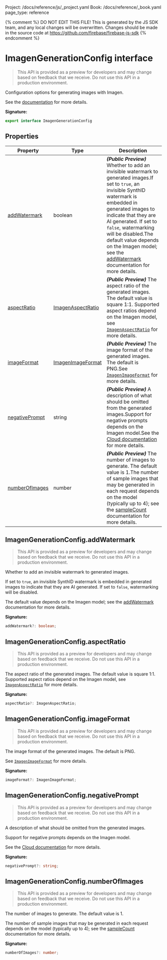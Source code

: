 Project: /docs/reference/js/_project.yaml
Book: /docs/reference/_book.yaml
page_type: reference

{% comment %}
DO NOT EDIT THIS FILE!
This is generated by the JS SDK team, and any local changes will be
overwritten. Changes should be made in the source code at
https://github.com/firebase/firebase-js-sdk
{% endcomment %}

# ImagenGenerationConfig interface
> This API is provided as a preview for developers and may change based on feedback that we receive. Do not use this API in a production environment.
> 

Configuration options for generating images with Imagen.

See the [documentation](http://firebase.google.com/docs/vertex-ai/generate-images) for more details.

<b>Signature:</b>

```typescript
export interface ImagenGenerationConfig 
```

## Properties

|  Property | Type | Description |
|  --- | --- | --- |
|  [addWatermark](./vertexai.imagengenerationconfig.md#imagengenerationconfigaddwatermark) | boolean | <b><i>(Public Preview)</i></b> Whether to add an invisible watermark to generated images.<!-- -->If set to <code>true</code>, an invisible SynthID watermark is embedded in generated images to indicate that they are AI generated. If set to <code>false</code>, watermarking will be disabled.<!-- -->The default value depends on the Imagen model; see the [addWatermark](https://cloud.google.com/vertex-ai/generative-ai/docs/model-reference/imagen-api#parameter_list) documentation for more details. |
|  [aspectRatio](./vertexai.imagengenerationconfig.md#imagengenerationconfigaspectratio) | [ImagenAspectRatio](./vertexai.md#imagenaspectratio) | <b><i>(Public Preview)</i></b> The aspect ratio of the generated images. The default value is square 1:1. Supported aspect ratios depend on the Imagen model, see <code>[ImagenAspectRatio](./vertexai.md#imagenaspectratio)</code> for more details. |
|  [imageFormat](./vertexai.imagengenerationconfig.md#imagengenerationconfigimageformat) | [ImagenImageFormat](./vertexai.imagenimageformat.md#imagenimageformat_class) | <b><i>(Public Preview)</i></b> The image format of the generated images. The default is PNG.<!-- -->See <code>[ImagenImageFormat](./vertexai.imagenimageformat.md#imagenimageformat_class)</code> for more details. |
|  [negativePrompt](./vertexai.imagengenerationconfig.md#imagengenerationconfignegativeprompt) | string | <b><i>(Public Preview)</i></b> A description of what should be omitted from the generated images.<!-- -->Support for negative prompts depends on the Imagen model.<!-- -->See the [Cloud documentation](https://cloud.google.com/vertex-ai/generative-ai/docs/image/generate-images#negative-prompt) for more details. |
|  [numberOfImages](./vertexai.imagengenerationconfig.md#imagengenerationconfignumberofimages) | number | <b><i>(Public Preview)</i></b> The number of images to generate. The default value is 1.<!-- -->The number of sample images that may be generated in each request depends on the model (typically up to 4); see the [sampleCount](https://cloud.google.com/vertex-ai/generative-ai/docs/model-reference/imagen-api#parameter_list) documentation for more details. |

## ImagenGenerationConfig.addWatermark

> This API is provided as a preview for developers and may change based on feedback that we receive. Do not use this API in a production environment.
> 

Whether to add an invisible watermark to generated images.

If set to `true`<!-- -->, an invisible SynthID watermark is embedded in generated images to indicate that they are AI generated. If set to `false`<!-- -->, watermarking will be disabled.

The default value depends on the Imagen model; see the [addWatermark](https://cloud.google.com/vertex-ai/generative-ai/docs/model-reference/imagen-api#parameter_list) documentation for more details.

<b>Signature:</b>

```typescript
addWatermark?: boolean;
```

## ImagenGenerationConfig.aspectRatio

> This API is provided as a preview for developers and may change based on feedback that we receive. Do not use this API in a production environment.
> 

The aspect ratio of the generated images. The default value is square 1:1. Supported aspect ratios depend on the Imagen model, see <code>[ImagenAspectRatio](./vertexai.md#imagenaspectratio)</code> for more details.

<b>Signature:</b>

```typescript
aspectRatio?: ImagenAspectRatio;
```

## ImagenGenerationConfig.imageFormat

> This API is provided as a preview for developers and may change based on feedback that we receive. Do not use this API in a production environment.
> 

The image format of the generated images. The default is PNG.

See <code>[ImagenImageFormat](./vertexai.imagenimageformat.md#imagenimageformat_class)</code> for more details.

<b>Signature:</b>

```typescript
imageFormat?: ImagenImageFormat;
```

## ImagenGenerationConfig.negativePrompt

> This API is provided as a preview for developers and may change based on feedback that we receive. Do not use this API in a production environment.
> 

A description of what should be omitted from the generated images.

Support for negative prompts depends on the Imagen model.

See the [Cloud documentation](https://cloud.google.com/vertex-ai/generative-ai/docs/image/generate-images#negative-prompt) for more details.

<b>Signature:</b>

```typescript
negativePrompt?: string;
```

## ImagenGenerationConfig.numberOfImages

> This API is provided as a preview for developers and may change based on feedback that we receive. Do not use this API in a production environment.
> 

The number of images to generate. The default value is 1.

The number of sample images that may be generated in each request depends on the model (typically up to 4); see the [sampleCount](https://cloud.google.com/vertex-ai/generative-ai/docs/model-reference/imagen-api#parameter_list) documentation for more details.

<b>Signature:</b>

```typescript
numberOfImages?: number;
```
